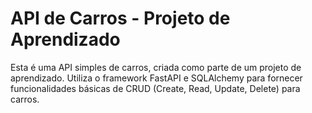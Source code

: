 
# API de Carros - Projeto de Aprendizado
Esta é uma API simples de carros, criada como parte de um projeto de aprendizado. Utiliza o framework FastAPI e SQLAlchemy para fornecer funcionalidades básicas de CRUD (Create, Read, Update, Delete) para carros.